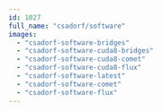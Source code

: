 ```yaml
---
id: 1027
full_name: "csadorf/software"
images: 
  - "csadorf-software-bridges"
  - "csadorf-software-cuda8-bridges"
  - "csadorf-software-cuda8-comet"
  - "csadorf-software-cuda8-flux"
  - "csadorf-software-latest"
  - "csadorf-software-comet"
  - "csadorf-software-flux"
---
```

